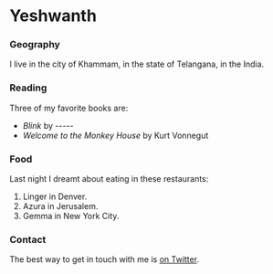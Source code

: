 # Yeshwanth 

### Geography

I live in the city of Khammam, in the state of Telangana, in the India.

### Reading

Three of my favorite books are:

- *Blink* by -----
- *Welcome to the Monkey House* by Kurt Vonnegut

### Food

Last night I dreamt about eating in these restaurants:

1. Linger in Denver.
2. Azura in Jerusalem.
3. Gemma in New York City.

### Contact

The best way to get in touch with me is [on Twitter](https://twitter.com/yeshu_konka).
